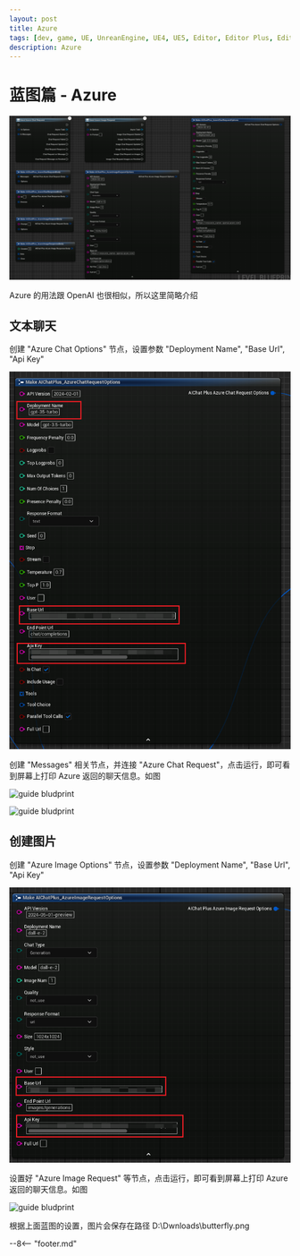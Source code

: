 ```yaml
---
layout: post
title: Azure
tags: [dev, game, UE, UnreanEngine, UE4, UE5, Editor, Editor Plus, Editor Plugin, AI Chat, Chatbot, Image Generation, OpenAI, Azure, Claude, Gemini, Ollama]
description: Azure
---
```

<meta property="og:title" content="UE 插件 AIChatPlus 使用说明 - 蓝图篇 - Azure" />

# 蓝图篇 - Azure

![blueprint](assets/img/2024-ue-aichatplus/usage/blueprint/azure_all.png)

Azure 的用法跟 OpenAI 也很相似，所以这里简略介绍

## 文本聊天

创建 "Azure Chat Options" 节点，设置参数 "Deployment Name", "Base Url", "Api Key"

![guide bludprint](assets/img/2024-ue-aichatplus/usage/blueprint/azure_chat_1.png)

创建 "Messages" 相关节点，并连接 "Azure Chat Request"，点击运行，即可看到屏幕上打印 Azure 返回的聊天信息。如图

![guide bludprint](assets/img/2024-ue-aichatplus/guide_azure_blueprint_chat_1.png)

![guide bludprint](assets/img/2024-ue-aichatplus/guide_azure_blueprint_chat_2.png)

## 创建图片

创建 "Azure Image Options" 节点，设置参数 "Deployment Name", "Base Url", "Api Key"

![guide bludprint](assets/img/2024-ue-aichatplus/usage/blueprint/azure_image_1.png)

设置好 "Azure Image Request" 等节点，点击运行，即可看到屏幕上打印 Azure 返回的聊天信息。如图

![guide bludprint](assets/img/2024-ue-aichatplus/guide_azure_blueprint_image_1.png)

根据上面蓝图的设置，图片会保存在路径 D:\Dwnloads\butterfly.png

--8<-- "footer.md"
